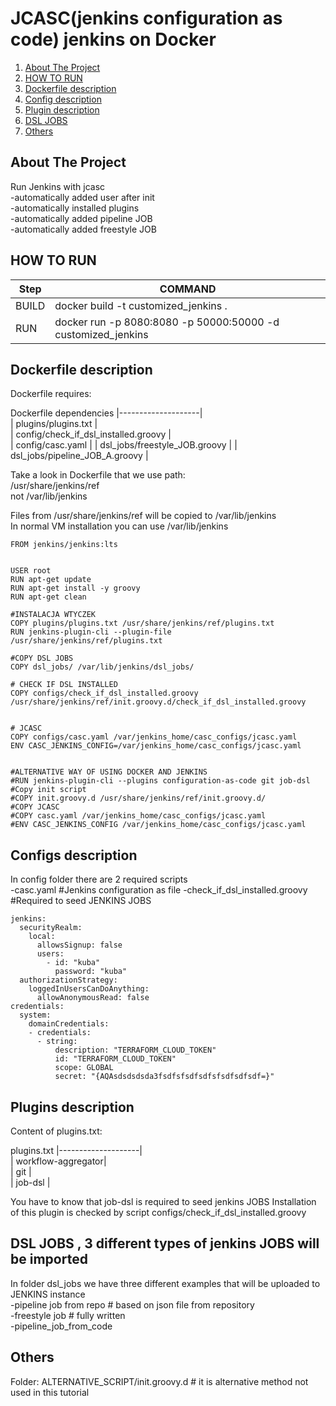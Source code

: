 # JCASC(jenkins configuration as code) jenkins on Docker  


<!-- Details -->  
1. [About The Project](#About-The-Project)
2. [HOW TO RUN](#HOW-TO-RUN)
3. [Dockerfile description](#Dockerfile-description)
4. [Config description](#Config-description)
5. [Plugin description](#Plugin-description)
6. [DSL JOBS](#DSL-JOBS)
7. [Others](#Others)


<!-- ABOUT THE PROJECT -->  
## About The Project   
Run Jenkins with jcasc  
-automatically added user after init  
-automatically installed plugins   
-automatically added pipeline JOB  
-automatically added freestyle JOB  



<!-- HOW TO RUN -->
## HOW TO RUN

| Step              | COMMAND                                                                                       |
|-------------------|-----------------------------------------------------------------------------------------------|
| BUILD             | docker build -t customized_jenkins .                                                          | 
| RUN               | docker run -p 8080:8080 -p 50000:50000 -d customized_jenkins                                  | 


<!-- DOCKERFILE -->
## Dockerfile description  
Dockerfile requires: 

Dockerfile dependencies
|--------------------|  
| plugins/plugins.txt                  |   
| config/check_if_dsl_installed.groovy |  
| config/casc.yaml                     |
| dsl_jobs/freestyle_JOB.groovy        |
| dsl_jobs/pipeline_JOB_A.groovy       |

Take a look in Dockerfile that we use path:  
/usr/share/jenkins/ref  
not /var/lib/jenkins  

Files from /usr/share/jenkins/ref will be copied to /var/lib/jenkins  
In normal VM installation you can use /var/lib/jenkins  
```
FROM jenkins/jenkins:lts


USER root
RUN apt-get update
RUN apt-get install -y groovy
RUN apt-get clean

#INSTALACJA WTYCZEK
COPY plugins/plugins.txt /usr/share/jenkins/ref/plugins.txt
RUN jenkins-plugin-cli --plugin-file /usr/share/jenkins/ref/plugins.txt

#COPY DSL JOBS
COPY dsl_jobs/ /var/lib/jenkins/dsl_jobs/

# CHECK IF DSL INSTALLED
COPY configs/check_if_dsl_installed.groovy /usr/share/jenkins/ref/init.groovy.d/check_if_dsl_installed.groovy


# JCASC
COPY configs/casc.yaml /var/jenkins_home/casc_configs/jcasc.yaml
ENV CASC_JENKINS_CONFIG=/var/jenkins_home/casc_configs/jcasc.yaml


#ALTERNATIVE WAY OF USING DOCKER AND JENKINS
#RUN jenkins-plugin-cli --plugins configuration-as-code git job-dsl
#Copy init script
#COPY init.groovy.d /usr/share/jenkins/ref/init.groovy.d/
#COPY JCASC
#COPY casc.yaml /var/jenkins_home/casc_configs/jcasc.yaml
#ENV CASC_JENKINS_CONFIG /var/jenkins_home/casc_configs/jcasc.yaml
```

<!-- CONFIGS -->
## Configs description  
In config folder there are 2 required scripts  
-casc.yaml                     #Jenkins configuration as file
-check_if_dsl_installed.groovy #Required to seed JENKINS JOBS  
```
jenkins:
  securityRealm:
    local:
      allowsSignup: false
      users:
        - id: "kuba"
          password: "kuba"
  authorizationStrategy:
    loggedInUsersCanDoAnything:
      allowAnonymousRead: false
credentials:
  system:
    domainCredentials:
    - credentials:
      - string:
          description: "TERRAFORM_CLOUD_TOKEN"
          id: "TERRAFORM_CLOUD_TOKEN"
          scope: GLOBAL
          secret: "{AQAsdsdsdsda3fsdfsfsdfsdfsfsdfsdfsdf=}"
```

<!-- Plugins -->
## Plugins description  
Content of plugins.txt:

plugins.txt
|--------------------|  
| workflow-aggregator|   
| git                |  
| job-dsl            |  

You have to know that job-dsl is required to seed jenkins JOBS
Installation of this plugin is checked by script configs/check_if_dsl_installed.groovy 


<!-- DSL JOBS -->
## DSL JOBS , 3 different types of jenkins JOBS will be imported
In folder dsl_jobs we have three different examples that will be uploaded to JENKINS instance  
-pipeline job from repo # based on json file from repository  
-freestyle job # fully written  
-pipeline_job_from_code   


<!-- Others -->
## Others  
Folder: ALTERNATIVE_SCRIPT/init.groovy.d # it is alternative method not used in this tutorial    
